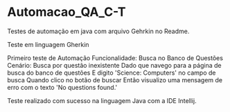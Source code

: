 # Automacao_QA_C-T
Testes de automação em java com arquivo Gehrkin no Readme.

Teste em linguagem Gherkin

Primeiro teste de Automação
Funcionalidade: Busca no Banco de Questões
Cenário: Busca por questão inexistente
Dado que navego para a página de busca do banco de questões
E digito 'Science: Computers' no campo de busca
Quando clico no botão de buscar
Então visualizo uma mensagem de erro com o texto 'No questions found.'

Teste realizado com sucesso na linguagem Java com a IDE Intellij.
